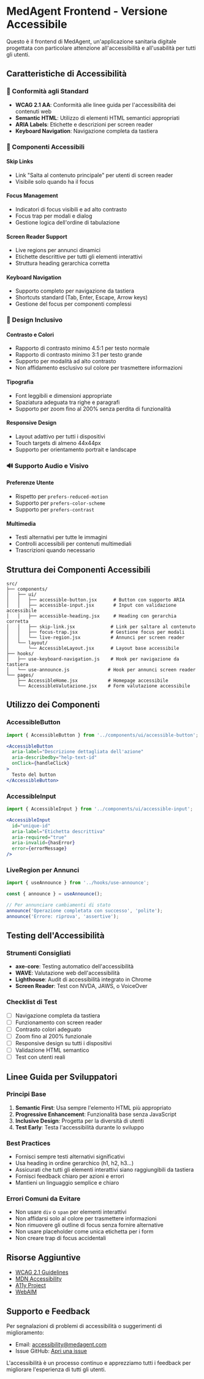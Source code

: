 # MedAgent Frontend - Versione Accessibile

Questo è il frontend di MedAgent, un'applicazione sanitaria digitale progettata con particolare attenzione all'accessibilità e all'usabilità per tutti gli utenti.

## Caratteristiche di Accessibilità

### 🎯 Conformità agli Standard
- **WCAG 2.1 AA**: Conformità alle linee guida per l'accessibilità dei contenuti web
- **Semantic HTML**: Utilizzo di elementi HTML semantici appropriati
- **ARIA Labels**: Etichette e descrizioni per screen reader
- **Keyboard Navigation**: Navigazione completa da tastiera

### 🔧 Componenti Accessibili

#### Skip Links
- Link "Salta al contenuto principale" per utenti di screen reader
- Visibile solo quando ha il focus

#### Focus Management
- Indicatori di focus visibili e ad alto contrasto
- Focus trap per modali e dialog
- Gestione logica dell'ordine di tabulazione

#### Screen Reader Support
- Live regions per annunci dinamici
- Etichette descrittive per tutti gli elementi interattivi
- Struttura heading gerarchica corretta

#### Keyboard Navigation
- Supporto completo per navigazione da tastiera
- Shortcuts standard (Tab, Enter, Escape, Arrow keys)
- Gestione del focus per componenti complessi

### 🎨 Design Inclusivo

#### Contrasto e Colori
- Rapporto di contrasto minimo 4.5:1 per testo normale
- Rapporto di contrasto minimo 3:1 per testo grande
- Supporto per modalità ad alto contrasto
- Non affidamento esclusivo sul colore per trasmettere informazioni

#### Tipografia
- Font leggibili e dimensioni appropriate
- Spaziatura adeguata tra righe e paragrafi
- Supporto per zoom fino al 200% senza perdita di funzionalità

#### Responsive Design
- Layout adattivo per tutti i dispositivi
- Touch targets di almeno 44x44px
- Supporto per orientamento portrait e landscape

### 🔊 Supporto Audio e Visivo

#### Preferenze Utente
- Rispetto per `prefers-reduced-motion`
- Supporto per `prefers-color-scheme`
- Supporto per `prefers-contrast`

#### Multimedia
- Testi alternativi per tutte le immagini
- Controlli accessibili per contenuti multimediali
- Trascrizioni quando necessario

## Struttura dei Componenti Accessibili

```
src/
├── components/
│   ├── ui/
│   │   ├── accessible-button.jsx      # Button con supporto ARIA
│   │   ├── accessible-input.jsx       # Input con validazione accessibile
│   │   ├── accessible-heading.jsx     # Heading con gerarchia corretta
│   │   ├── skip-link.jsx             # Link per saltare al contenuto
│   │   ├── focus-trap.jsx            # Gestione focus per modali
│   │   └── live-region.jsx           # Annunci per screen reader
│   └── layout/
│       └── AccessibleLayout.jsx      # Layout base accessibile
├── hooks/
│   ├── use-keyboard-navigation.js    # Hook per navigazione da tastiera
│   └── use-announce.js              # Hook per annunci screen reader
└── pages/
    ├── AccessibleHome.jsx           # Homepage accessibile
    └── AccessibleValutazione.jsx    # Form valutazione accessibile
```

## Utilizzo dei Componenti

### AccessibleButton
```jsx
import { AccessibleButton } from '../components/ui/accessible-button';

<AccessibleButton
  aria-label="Descrizione dettagliata dell'azione"
  aria-describedby="help-text-id"
  onClick={handleClick}
>
  Testo del button
</AccessibleButton>
```

### AccessibleInput
```jsx
import { AccessibleInput } from '../components/ui/accessible-input';

<AccessibleInput
  id="unique-id"
  aria-label="Etichetta descrittiva"
  aria-required="true"
  aria-invalid={hasError}
  error={errorMessage}
/>
```

### LiveRegion per Annunci
```jsx
import { useAnnounce } from '../hooks/use-announce';

const { announce } = useAnnounce();

// Per annunciare cambiamenti di stato
announce('Operazione completata con successo', 'polite');
announce('Errore: riprova', 'assertive');
```

## Testing dell'Accessibilità

### Strumenti Consigliati
- **axe-core**: Testing automatico dell'accessibilità
- **WAVE**: Valutazione web dell'accessibilità
- **Lighthouse**: Audit di accessibilità integrato in Chrome
- **Screen Reader**: Test con NVDA, JAWS, o VoiceOver

### Checklist di Test
- [ ] Navigazione completa da tastiera
- [ ] Funzionamento con screen reader
- [ ] Contrasto colori adeguato
- [ ] Zoom fino al 200% funzionale
- [ ] Responsive design su tutti i dispositivi
- [ ] Validazione HTML semantico
- [ ] Test con utenti reali

## Linee Guida per Sviluppatori

### Principi Base
1. **Semantic First**: Usa sempre l'elemento HTML più appropriato
2. **Progressive Enhancement**: Funzionalità base senza JavaScript
3. **Inclusive Design**: Progetta per la diversità di utenti
4. **Test Early**: Testa l'accessibilità durante lo sviluppo

### Best Practices
- Fornisci sempre testi alternativi significativi
- Usa heading in ordine gerarchico (h1, h2, h3...)
- Assicurati che tutti gli elementi interattivi siano raggiungibili da tastiera
- Fornisci feedback chiaro per azioni e errori
- Mantieni un linguaggio semplice e chiaro

### Errori Comuni da Evitare
- Non usare `div` o `span` per elementi interattivi
- Non affidarsi solo al colore per trasmettere informazioni
- Non rimuovere gli outline di focus senza fornire alternative
- Non usare placeholder come unica etichetta per i form
- Non creare trap di focus accidentali

## Risorse Aggiuntive

- [WCAG 2.1 Guidelines](https://www.w3.org/WAI/WCAG21/quickref/)
- [MDN Accessibility](https://developer.mozilla.org/en-US/docs/Web/Accessibility)
- [A11y Project](https://www.a11yproject.com/)
- [WebAIM](https://webaim.org/)

## Supporto e Feedback

Per segnalazioni di problemi di accessibilità o suggerimenti di miglioramento:
- Email: accessibility@medagent.com
- Issue GitHub: [Apri una issue](https://github.com/medagent/frontend/issues)

L'accessibilità è un processo continuo e apprezziamo tutti i feedback per migliorare l'esperienza di tutti gli utenti.